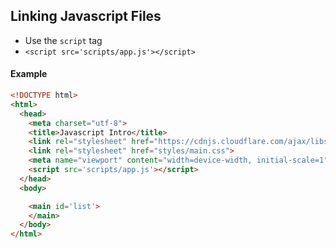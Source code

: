 ## Linking Javascript Files

- Use the `script` tag
- `<script src='scripts/app.js'></script>`

#### Example

```html
<!DOCTYPE html>
<html>
  <head>
    <meta charset="utf-8">
    <title>Javascript Intro</title>
    <link rel="stylesheet" href="https://cdnjs.cloudflare.com/ajax/libs/normalize/7.0.0/normalize.css">
    <link rel="stylesheet" href="styles/main.css">
    <meta name="viewport" content="width=device-width, initial-scale=1">
    <script src='scripts/app.js'></script>
  </head>
  <body>

    <main id='list'>
    </main>
  </body>
</html>
```